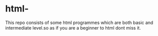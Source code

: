 # html-
This repo consists of some html programmes which are both basic and intermediate level.so as if you are a beginner to html dont miss it.

